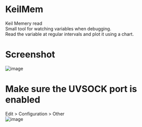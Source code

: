 # KeilMem
Keil Memery read  
Small tool for watching variables when debugging.    
Read the variable at regular intervals and plot it using a chart.    

# Screenshot
![image](https://user-images.githubusercontent.com/22555156/223348535-88cec36a-7a52-4faa-9b29-3a0c92bbe26e.png)



# Make sure the UVSOCK port is enabled
Edit > Configuration > Other  
![image](https://user-images.githubusercontent.com/22555156/223347397-47d0ee96-1713-4b03-8d62-b3fd910b64ce.png)
